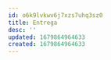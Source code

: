 ```yaml
---
id: o6k9lvkwv6j7xzs7uhq3sz0
title: Entrega
desc: ''
updated: 1679864964633
created: 1679864964633
---
```

